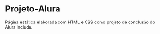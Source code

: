 # Projeto-Alura
Página estática elaborada com HTML e CSS como projeto de conclusão do Alura Include.

